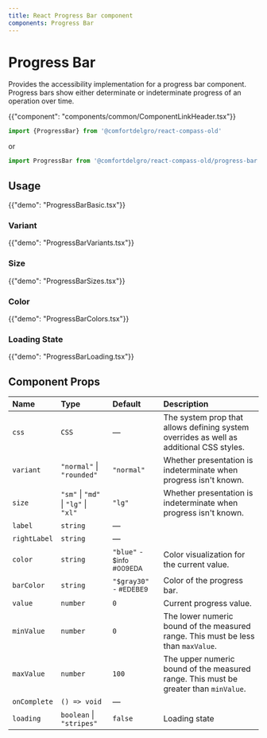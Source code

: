 ```yaml
---
title: React Progress Bar component
components: Progress Bar
---
```


# Progress Bar

<p class="description">Provides the accessibility implementation for a progress bar component. Progress bars show either determinate or indeterminate progress of an operation over time.</p>

{{"component": "components/common/ComponentLinkHeader.tsx"}}

```jsx
import {ProgressBar} from '@comfortdelgro/react-compass-old'
```

or

```jsx
import ProgressBar from '@comfortdelgro/react-compass-old/progress-bar'
```

## Usage

{{"demo": "ProgressBarBasic.tsx"}}

### Variant

{{"demo": "ProgressBarVariants.tsx"}}

### Size

{{"demo": "ProgressBarSizes.tsx"}}

### Color

{{"demo": "ProgressBarColors.tsx"}}

### Loading State

{{"demo": "ProgressBarLoading.tsx"}}

## Component Props

| Name         | Type                                 | Default                                 | Description                                                                             |
| :----------- | :----------------------------------- | :-------------------------------------- | :-------------------------------------------------------------------------------------- |
| `css`        | `CSS`                                | —                                       | The system prop that allows defining system overrides as well as additional CSS styles. |
| `variant`    | `"normal"` \| `"rounded"`            | `"normal"`                              | Whether presentation is indeterminate when progress isn't known.                        |
| `size`       | `"sm"` \| `"md"` \| `"lg"` \| `"xl"` | `"lg"`                                  | Whether presentation is indeterminate when progress isn't known.                        |
| `label`      | `string`                             | —                                       |                                                                                         |
| `rightLabel` | `string`                             | —                                       |                                                                                         |
| `color`      | `string`                             | `"blue"` <small>- $info #009EDA</small> | Color visualization for the current value.                                              |
| `barColor`   | `string`                             | `"$gray30"` <small>- #EDEBE9</small>    | Color of the progress bar.                                                              |
| `value`      | `number`                             | `0`                                     | Current progress value.                                                                 |
| `minValue`   | `number`                             | `0`                                     | The lower numeric bound of the measured range. This must be less than `maxValue`.       |
| `maxValue`   | `number`                             | `100`                                   | The upper numeric bound of the measured range. This must be greater than `minValue`.    |
| `onComplete` | `() => void`                         | —                                       |
| `loading`    | `boolean` \| `"stripes"`             | `false`                                 | Loading state                                                                           |
